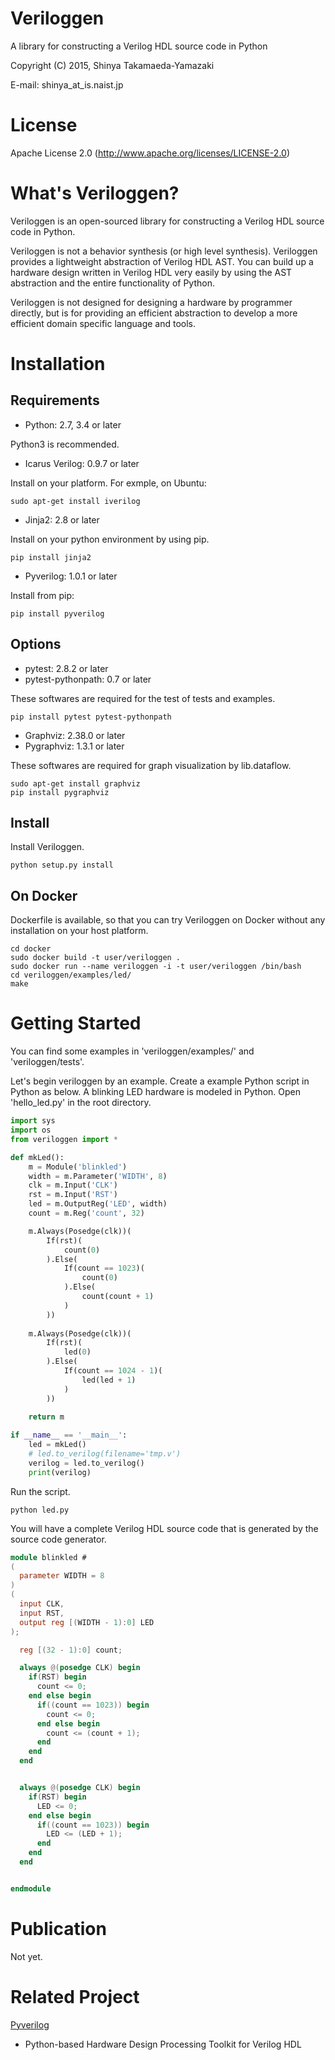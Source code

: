 Veriloggen
==============================

A library for constructing a Verilog HDL source code in Python

Copyright (C) 2015, Shinya Takamaeda-Yamazaki

E-mail: shinya\_at\_is.naist.jp


License
==============================

Apache License 2.0
(http://www.apache.org/licenses/LICENSE-2.0)


What's Veriloggen?
==============================

Veriloggen is an open-sourced library for constructing a Verilog HDL source code in Python.

Veriloggen is not a behavior synthesis (or high level synthesis). Veriloggen provides a lightweight abstraction of Verilog HDL AST. You can build up a hardware design written in Verilog HDL very easily by using the AST abstraction and the entire functionality of Python.
 
Veriloggen is not designed for designing a hardware by programmer directly, but is for providing an efficient abstraction to develop a more efficient domain specific language and tools.


Installation
==============================

Requirements
--------------------

- Python: 2.7, 3.4 or later

Python3 is recommended.

- Icarus Verilog: 0.9.7 or later

Install on your platform. For exmple, on Ubuntu:

    sudo apt-get install iverilog

- Jinja2: 2.8 or later

Install on your python environment by using pip.

    pip install jinja2

- Pyverilog: 1.0.1 or later

Install from pip:

    pip install pyverilog

Options
--------------------

- pytest: 2.8.2 or later
- pytest-pythonpath: 0.7 or later

These softwares are required for the test of tests and examples.

    pip install pytest pytest-pythonpath

- Graphviz: 2.38.0 or later
- Pygraphviz: 1.3.1 or later

These softwares are required for graph visualization by lib.dataflow.

    sudo apt-get install graphviz
    pip install pygraphviz

Install
--------------------

Install Veriloggen.

    python setup.py install

On Docker
--------------------

Dockerfile is available, so that you can try Veriloggen on Docker without any installation on your host platform.

```
cd docker
sudo docker build -t user/veriloggen .
sudo docker run --name veriloggen -i -t user/veriloggen /bin/bash
cd veriloggen/examples/led/
make
```


Getting Started
==============================

You can find some examples in 'veriloggen/examples/' and 'veriloggen/tests'.

Let's begin veriloggen by an example. Create a example Python script in Python as below. A blinking LED hardware is modeled in Python.
Open 'hello_led.py' in the root directory.

```python
import sys
import os
from veriloggen import *

def mkLed():
    m = Module('blinkled')
    width = m.Parameter('WIDTH', 8)
    clk = m.Input('CLK')
    rst = m.Input('RST')
    led = m.OutputReg('LED', width)
    count = m.Reg('count', 32)

    m.Always(Posedge(clk))(
        If(rst)(
            count(0)
        ).Else(
            If(count == 1023)(
                count(0)
            ).Else(
                count(count + 1)
            )
        ))
    
    m.Always(Posedge(clk))(
        If(rst)(
            led(0)
        ).Else(
            If(count == 1024 - 1)(
                led(led + 1)
            )
        ))
    
    return m

if __name__ == '__main__':
    led = mkLed()
    # led.to_verilog(filename='tmp.v')
    verilog = led.to_verilog()
    print(verilog)
```

Run the script.

```
python led.py
```

You will have a complete Verilog HDL source code that is generated by the source code generator.

```verilog
module blinkled #
(
  parameter WIDTH = 8
)
(
  input CLK,
  input RST,
  output reg [(WIDTH - 1):0] LED
);

  reg [(32 - 1):0] count;

  always @(posedge CLK) begin
    if(RST) begin
      count <= 0;
    end else begin
      if((count == 1023)) begin
        count <= 0;
      end else begin
        count <= (count + 1);
      end
    end
  end


  always @(posedge CLK) begin
    if(RST) begin
      LED <= 0;
    end else begin
      if((count == 1023)) begin
        LED <= (LED + 1);
      end 
    end
  end


endmodule
```


Publication
==============================

Not yet.


Related Project
==============================

[Pyverilog](https://github.com/PyHDI/Pyverilog)
- Python-based Hardware Design Processing Toolkit for Verilog HDL
